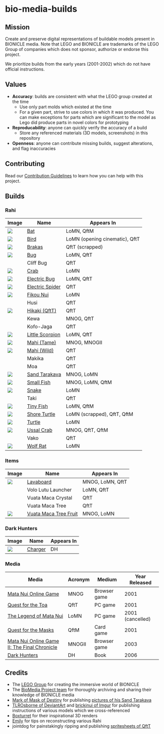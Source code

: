 bio-media-builds
================

Mission
-------
Create and preserve digital representations of buildable models present in BIONICLE media. Note that LEGO and BIONICLE are trademarks of the LEGO Group of companies which does not sponsor, authorize or endorse this project.

We prioritize builds from the early years (2001-2002) which do not have official instructions.

Values
------
* **Accuracy**: builds are consistent with what the LEGO group created at the time
  * Use only part molds which existed at the time
  * For a given part, strive to use colors in which it was produced. You can make exceptions for parts which are significant to the model as Lego did produce parts in novel colors for prototyping
* **Reproducability**: anyone can quickly verify the accuracy of a build
  * Store any referenced materials (3D models, screenshots) in this repository
* **Openness**: anyone can contribute missing builds, suggest alterations, and flag inaccuracies

Contributing
------------
Read our [Contribution Guidelines](contributing.md) to learn how you can help with this project.

Builds
------

### Rahi
| Image | Name | Appears In |
|-|-|-|
| ![](builds/rahi/bat/bat.png) | [Bat](/builds/rahi/bat) | LoMN, QftM |
| ![](builds/rahi/bird/bird.png) | [Bird](/builds/rahi/bird) | LoMN (opening cinematic), QftT |
| ![](builds/rahi/brakas/brakas.png) | [Brakas](/builds/rahi/brakas) | QftT (scrapped) |
| ![](builds/rahi/bug/bug.png) | [Bug](/builds/rahi/bug) | LoMN, QftT |  Black, Light Blue |
|  | Cliff Bug | QftT |
| ![](builds/rahi/crab/crab.png) | [Crab](/builds/rahi/crab) | LoMN | |
| ![](builds/rahi/electric-bug/electric-bug.png) | [Electric Bug](/builds/rahi/electric-bug) | LoMN, QftT |
| ![](builds/rahi/electric-spider/electric-spider.png) | [Electric Spider](/builds/rahi/electric-spider) | QftT |
| ![](builds/rahi/fikou-nui/fikou-nui.png) | [Fikou Nui](/builds/rahi/fikou-nui) | LoMN | |
|  | Husi | QftT
| ![](builds/rahi/hikaki/hikaki.png) | [Hikaki (QftT)](/builds/rahi/hikaki) | QftT
| | Kewa | MNOG, QftT |
|  | Kofo-Jaga | QftT
| ![](builds/rahi/little-scorpion/little-scorpion.png) | [Little Scorpion](/builds/rahi/little-scorpion) | LoMN, QftT |
| ![](builds/rahi/mahi-tame/mahi-tame.png) | [Mahi (Tame)](/builds/rahi/mahi-tame) | MNOG, MNOGII | |
| ![](builds/rahi/mahi-wild/mahi-wild.png) | [Mahi (Wild)](/builds/rahi/mahi-wild) | QftT |
|  | Makika | QftT
|  | Moa | QftT
| ![](builds/rahi/sand-tarakava/sand-tarakava.png) | [Sand Tarakava](/builds/rahi/sand-tarakava) | MNOG, LoMN |
| ![](builds/rahi/small-fish/small-fish.png) | [Small Fish](/builds/rahi/small-fish) | MNOG, LoMN, QftM
| ![](builds/rahi/snake/snake.png) | [Snake](/builds/rahi/snake) | LoMN
|  | Taki | QftT
| ![](builds/rahi/tiny-fish/tiny-fish.png) | [Tiny Fish](/builds/rahi/tiny-fish) | LoMN, QftM |
| ![](builds/rahi/shore-turtle/shore-turtle.png) | [Shore Turtle](/builds/rahi/shore-turtle) | LoMN (scrapped), QftT, QftM |
| ![](builds/rahi/turtle/turtle.png) | [Turtle](/builds/rahi/turtle) | LoMN
| ![](builds/rahi/ussal-crab/ussal-crab.png) | [Ussal Crab](/builds/rahi/ussal-crab) | MNOG, QftT, QftM |
|  | Vako | QftT
| ![](builds/rahi/wolf-rat/wolf-rat.png) | [Wolf Rat](/builds/rahi/wolf-rat) | LoMN

### Items
| Image | Name | Appears In |
|-|-|-|
| ![](builds/items/lavaboard/lavaboard.png) | [Lavaboard](/builds/items/lavaboard) | MNOG, LoMN, QftT |
| | Volo Lutu Launcher | LoMN, QftT
| | Vuata Maca Crystal | QftT
| | Vuata Maca Tree | QftT
| ![](builds/items/vuata-maca-tree-fruit/vuata-maca-tree-fruit.png) | [Vuata Maca Tree Fruit](/builds/items/vuata-maca-tree-fruit) | MNOG, LoMN

### Dark Hunters
| Image | Name | Appears In |
|-|-|-|
| ![](builds/dark-hunters/charger/charger.png) | [Charger](/builds/dark-hunters/charger) | DH |

### Media
| Media | Acronym | Medium | Year Released |
|-|-|-|-|
| [Mata Nui Online Game](https://biosector01.com/wiki/Mata_Nui_Online_Game) | MNOG | Browser game | 2001 |
| [Quest for the Toa](https://biosector01.com/wiki/BIONICLE:_Quest_for_the_Toa) | QftT | PC game | 2001 |
| [The Legend of Mata Nui](https://biosector01.com/wiki/BIONICLE:_The_Legend_of_Mata_Nui) | LoMN | PC game | 2001 (cancelled) |
| [Quest for the Masks](https://biosector01.com/wiki/BIONICLE:_Quest_for_the_Masks) | QftM | Card game | 2001 |
| [Mata Nui Online Game II: The Final Chronicle](https://biosector01.com/wiki/Mata_Nui_Online_Game_II:_The_Final_Chronicle) | MNOGII | Browser game | 2003 |
| [Dark Hunters](https://biosector01.com/wiki/BIONICLE:_Dark_Hunters) | DH | Book | 2006 |

Credits
-------
* The [LEGO Group](https://www.lego.com/en-us/aboutus/lego-group) for creating the immersive world of BIONICLE
* The [BioMedia Project team](http://biomediaproject.com/bmp/staff/) for thoroughly archiving and sharing their knowledge of BIONICLE media
* [Mark of Mask of Destiny](https://www.maskofdestiny.com/news/author/mark-of-mod) for publishing [pictures of his Sand Tarakava](https://www.maskofdestiny.com/news/icfta-sand-tarakava)
* [TLROsborne of DeviantArt](https://www.deviantart.com/tlrosborne/gallery/77472217/bionicle-canon-model-instructions) and [brickinui of Imgur](https://imgur.com/user/brickinui) for publishing instructions of various models which we cross-referenced
* [Boxturret](https://boxturret.tumblr.com/tagged/3D) for their inspirational 3D renders
* [Emily](https://emilyinternet.zone/) for tips on reconstructing various Rahi
* jointdog for painstakingly ripping and publishing [spritesheets of QftT](https://www.spriters-resource.com/game_boy_advance/bioniclequestforthetoa/)